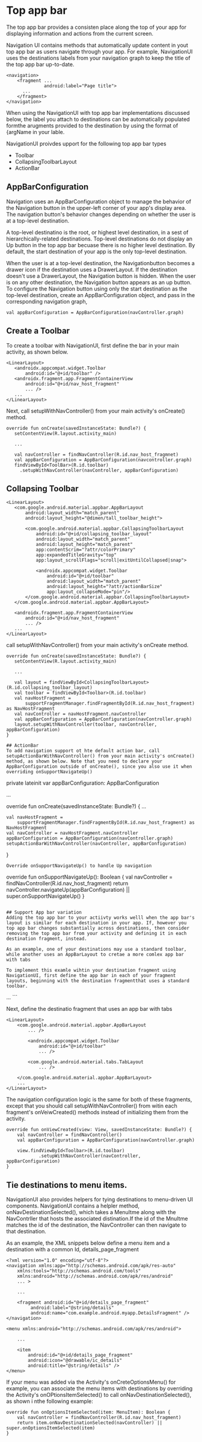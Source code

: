 # Top app bar
The top app bar provides a consisten place along the top of your app for displaying information and actions from the current screen. 

Navigation UI contains methods that automatically update content in yout top app bar as users navigate through your app. For example, NavigationUI uses the destinations labels from your navigation graph to keep the title of the top app bar up-to-date.
```
<navigation>
    <fragment ...
              android:label="Page title">
      ...
    </fragment>
</navigation>
```


When using the NavigationUI with top app bar implementations discussed below, the label you attach to destinations can be automatically populated formthe arugments provided to the destination by using the format of {argName in your lable. 

NavigationUI proivdes upport for the following top app bar types
- Toolbar
- CollapsingToolbarLayout
- ActionBar

## AppBarConfiguration
Navigation uses an AppBarConfiguration object to manage the behavior of the Navigation button in the upper-left corner of your app's display area. The navigation button's behavior changes depending on whether the user is at  a top-level destination. 

 A top-level destinatino is the root, or highest level destination, in a sest of hierarchically-related destinations. Top-level destinations do not display an Up button in the top app bar becuase there is no higher level destination. By default, the start destination of your app is the only top-level destination. 
 
 When the user is at a top-level destination, the Navigationbutton becomes a drawer icon if the destination uses a DrawerLayout. If the destination doesn't use a DrawerLayout, the Navigation button is hidden. When the user is on any other destination, the Navigation button appears as an up button. To configure the Navigation button using only the start destination as the top-level destination, create an AppBarConfiguration object, and pass in the corresponding navigation graph, 
 
 ```
 val appBarConfiguration = AppBarConfiguration(navController.graph)
 ```
 
 ## Create a Toolbar
 To create a toolbar with NavigationUI, first define the bar in your main activity, as shown below. 
 ```
 <LinearLayout>
    <androidx.appcompat.widget.Toolbar
        android:id="@+id/toolbar" />
    <androidx.fragment.app.FragmentContainerView
        android:id="@+id/nav_host_fragment"
        ... />
    ...
</LinearLayout>
 ```
 
 Next, call setupWithNavController() from your main activity's onCreate() method.
 ```
 override fun onCreate(savedInstanceState: Bundle?) {
    setContentView(R.layout.activity_main)

    ...
    
    val navController = findNavController(R.id.nav_host_fragmnet)
    val appBarConfiguration = AppBarConfiguration(navcontroller.graph)
    findViewById<ToolBar>(R.id.toolbar)
      .setupWithNavController(navController, appBarConfiguration)
 ```
 
 ## Collapsing Toolbar
 ```
 <LinearLayout>
    <com.google.android.material.appbar.AppBarLayout
        android:layout_width="match_parent"
        android:layout_height="@dimen/tall_toolbar_height">

        <com.google.android.material.appbar.CollapsingToolbarLayout
            android:id="@+id/collapsing_toolbar_layout"
            android:layout_width="match_parent"
            android:layout_height="match_parent"
            app:contentScrim="?attr/colorPrimary"
            app:expandedTitleGravity="top"
            app:layout_scrollFlags="scroll|exitUntilCollapsed|snap">

            <androidx.appcompat.widget.Toolbar
                android:id="@+id/toolbar"
                android:layout_width="match_parent"
                android:layout_height="?attr/actionBarSize"
                app:layout_collapseMode="pin"/>
        </com.google.android.material.appbar.CollapsingToolbarLayout>
    </com.google.android.material.appbar.AppBarLayout>

    <androidx.fragment.app.FragmentContainerView
        android:id="@+id/nav_host_fragment"
        ... />
    ...
</LinearLayout>
 ```
 
 call setupWithNavController() from your main activity's onCreate method.
 ```
 override fun onCreate(savedInstanceState: Bundle?) {
    setContentView(R.layout.activity_main)

    ...

    val layout = findViewById<CollapsingToolbarLayout>(R.id.collapsing_toolbar_layout)
    val toolbar = findViewById<Toolbar>(R.id.toolbar)
    val navHostFragment =
        supportFragmentManager.findFragmentById(R.id.nav_host_fragment) as NavHostFragment
    val navController = navHostFragment.navController
    val appBarConfiguration = AppBarConfiguration(navController.graph)
    layout.setupWithNavController(toolbar, navController, appBarConfiguration)
}

## ActionBar
To add navigation support ot hte default action bar, call setupActionBarWithNavController() from your main activity's onCreate() method, as shown below. Note that you need to declare your AppBarConfiguration outside of onCreate(), since you also use it when overriding onSupportNavigateUp()
```
private lateinit var appBarConfiguration: AppBarConfiguration

...

override fun onCreate(savedInstanceState: Bundle?) {
    ...

    val navHostFragment =
        supportFragmentManager.findFragmentById(R.id.nav_host_fragment) as NavHostFragment
    val navController = navHostFragment.navController
    appBarConfiguration = AppBarConfiguration(navController.graph)
    setupActionBarWithNavController(navController, appBarConfiguration)
}
```
Override onSupportNavigateUp() to handle Up navigation
```
override fun onSupportNavigateUp(): Boolean {
    val navController = findNavController(R.id.nav_host_fragment)
    return navController.navigateUp(appBarConfiguration)
            || super.onSupportNavigateUp()
}
```

## Support App bar variation
Adding the top app bar to your actiivty works welll when the app bar's layout is similar for each destination in your app. If, however you top app bar changes substantially across destinations, then consider removing the top app bar from your activity and defining it in each destination fragment, instead. 

As an example, one of your destinations may use a standard toolbar, while another uses an AppBarLayout to cretae a more comlex app bar with tabs

To implement this examle wihtin your destination fragment using NavigationUI, first define the app bar in each of your fragment layouts, beginning with the destination fragmentthat uses a standard toolbar. 
```
<LinearLayout>
    <androidx.appcompat.widget.Toolbar
        android:id="@+id/toolbar"
        ... />
    ...
</LinearLayout>
```


Next, define the destinatio fragment that uses an app bar with tabs
```
<LinearLayout>
    <com.google.android.material.appbar.AppBarLayout
        ... />

        <androidx.appcompat.widget.Toolbar
            android:id="@+id/toolbar"
            ... />

        <com.google.android.material.tabs.TabLayout
            ... />

    </com.google.android.material.appbar.AppBarLayout>
    ...
</LinearLayout>
```

The navigation configuration logic is the same for both of these fragments, except that you should call setupWithNavController() from witin each fragment's onVeiwCreated() methods instead of initializing them from the activity. 

```
override fun onViewCreated(view: View, savedInstanceState: Bundle?) {
    val navController = findNavController()
    val appBarConfiguration = AppBarConfiguration(navController.graph)

    view.findViewById<Toolbar>(R.id.toolbar)
            .setupWithNavController(navController, appBarConfiguration)
}
```

## Tie destinations to menu items. 
NavigationUI also provides helpers for tying destinations to menu-driven UI components. NavigationUI contains a helpler method, onNavDestinationSelected(), which takes a MenuItme along with the NavContrller that hosts the associated distination.If the id of the MnuItme matches the id of the destination, the NavController can then navigate to that destination. 

As an example, the XML snippets below define a menu item and a destination with a common Id, details_page_fragment
```
<?xml version="1.0" encoding="utf-8"?>
<navigation xmlns:app="http://schemas.android.com/apk/res-auto"
    xmlns:tools="http://schemas.android.com/tools"
    xmlns:android="http://schemas.android.com/apk/res/android"
    ... >

    ...

    <fragment android:id="@+id/details_page_fragment"
         android:label="@string/details"
         android:name="com.example.android.myapp.DetailsFragment" />
</navigation>

<menu xmlns:android="http://schemas.android.com/apk/res/android">

    ...

    <item
        android:id="@+id/details_page_fragment"
        android:icon="@drawable/ic_details"
        android:title="@string/details" />
</menu>
```
If your menu was added via the Activity's onCreteOptionsMenu() for example, you can associate the menu items with destinations by overriding the Activity's onOPtionsItemSelected() to call onNavDestinationSelected(), as shown i nthe following example:
```
override fun onOptionsItemSelected(item: MenuItem): Boolean {
    val navController = findNavController(R.id.nav_host_fragment)
    return item.onNavDestinationSelected(navController) || super.onOptionsItemSelected(item)
}

```
